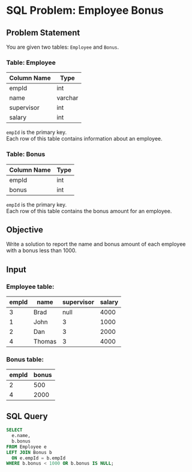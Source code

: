# SQL Problem: Employee Bonus

## Problem Statement

You are given two tables: `Employee` and `Bonus`.

### Table: Employee

| Column Name | Type    |
|-------------|---------|
| empId       | int     |
| name        | varchar |
| supervisor  | int     |
| salary      | int     |

`empId` is the primary key.  
Each row of this table contains information about an employee.

### Table: Bonus

| Column Name | Type |
|-------------|------|
| empId       | int  |
| bonus       | int  |

`empId` is the primary key.  
Each row of this table contains the bonus amount for an employee.

## Objective

Write a solution to report the name and bonus amount of each employee with a bonus less than 1000.

## Input

### Employee table:

| empId | name   | supervisor | salary |
|-------|--------|------------|--------|
| 3     | Brad   | null       | 4000   |
| 1     | John   | 3          | 1000   |
| 2     | Dan    | 3          | 2000   |
| 4     | Thomas | 3          | 4000   |

### Bonus table:

| empId | bonus |
|-------|-------|
| 2     | 500   |
| 4     | 2000  |

## SQL Query

```sql
SELECT 
  e.name, 
  b.bonus
FROM Employee e
LEFT JOIN Bonus b 
  ON e.empId = b.empId
WHERE b.bonus < 1000 OR b.bonus IS NULL;
